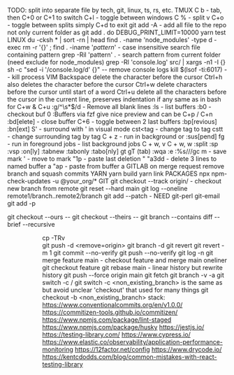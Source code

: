 TODO: split into separate file by tech, git, linux, ts, rs, etc.
TMUX
C b - tab, then C+0 or C+1 to switch
C+l - toggle between windows
C % - split v
C+o - toggle between splits
simply C+d to exit
git add -A - add all file to the repo not only current folder as git add . do
DEBUG_PRINT_LIMIT=10000 yarn test
LINUX
du -cksh * | sort -rn | head
find . -name 'node_modules' -type d -exec rm -r '{}' \;
find . -iname '*pattern*' - case insensitive search file containing pattern
grep -Ril 'pattern' . - search pattern from current folder
(need exclude for node_modules)
grep -Rl 'console.log' src/ | xargs -n1 -I {} sh -c "sed -i '/console.log/d' {}" -- remove console logs
kill $(lsof -ti:6017) -- kill process
VIM
Backspace delete the character before the cursor
Ctrl+h also deletes the character before the cursor
Ctrl+w delete characters before the cursor until start of a word
Ctrl+u delete all the characters before the cursor in the current line, preserves indentation if any same as in bash for C+w & C+u
:g/^\s*$/d - Remove all blank lines
:ls - list buffers
:b0 - checkout buf 0
:Buffers via fzf give nice preview and can be C+p / C+n
:bd[elete] - close buffer
C+6 - toggle between 2 last buffers
:bp[revious]
:bn[ext]
S' - surround with ' in visual mode
cst<tag - change tag to tag
cstt - change surrounding tag by tag
C + z - run in background or :sus[pend]
fg - run in foreground
jobs - list background jobs
C + w, v
C + w, w
:split :sp <file> :vsp <file>
:on[ly]
:tabnew
:tabonly :tabo[nly]
gt gT (tab)
:wqa
:e <file>
:%s/<text>/<text>/gc
m<letter> - save mark
'<letter> - move to mark
"1p - paste last deletion
"<letter><action>
"a3dd - delete 3 lines to named buffer a
"ap - paste from buffer a
GITLAB
on merge request remove branch and squash commits
YARN
yarn build
yarn link
PACKAGES
npx npm-check-updates -u @your_org/*
GIT
git checkout --track origin/<branch> - checkout new branch from remote
git reset --hard main
git log --oneline remote1/branch..remote2/branch
git add --patch - NEED git-perl git-email
git add -p

git checkout --ours -- <file>
git checkout --theirs -- <file>
git branch --contains <hash>
diff --brief --recursive <dir> <dir>
cp -TRv <div> <div>
git push -d <remove=origin> <branch>
git branch -d <branch>
git revert <commit-hash-to-revert>
git revert -m 1 <merge-commit-hash>
git commit --no-verify
git push --no-verify
git log <branch> -n <number>
git merge feature main - checkout feature and merge main oneliner
git checkout feature git rebase main - linear history but rewrite history
git push --force origin main
git fetch <remote>
git branch -v -a
git switch -c <branch> <remote>/<branch>
git switch -c <non_existing_branch>
is the same as but avoid unclear 'checkout' that used for many things
git checkout -b <non_existing_branch>
stack:
https://www.conventionalcommits.org/en/v1.0.0/
https://commitizen-tools.github.io/commitizen/
https://www.npmjs.com/package/lint-staged
https://www.npmjs.com/package/husky
https://jestjs.io/
https://testing-library.com/
https://www.cypress.io/
https://www.elastic.co/observability/application-performance-monitoring
https://12factor.net/config
https://www.drycode.io/
https://kentcdodds.com/blog/common-mistakes-with-react-testing-library
